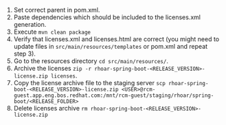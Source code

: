 1. Set correct parent in pom.xml.
2. Paste dependencies which should be included to the licenses.xml generation.
3. Execute `mvn clean package`
4. Verify that licenses.xml and licenses.html are correct (you might need to update files in `src/main/resources/templates` or pom.xml and repeat step 3).
5. Go to the resources directory `cd src/main/resources/`.
6. Archive the licenses `zip -r rhoar-spring-boot-<RELEASE_VERSION>-license.zip licenses`.
7. Copy the license archive file to the staging server `scp rhoar-spring-boot-<RELEASE_VERSION>-license.zip <USER>@rcm-guest.app.eng.bos.redhat.com:/mnt/rcm-guest/staging/rhoar/spring-boot/<RELEASE_FOLDER>`
8. Delete licenses archive `rm rhoar-spring-boot-<RELEASE_VERSION>-license.zip`
